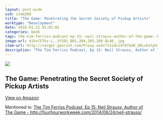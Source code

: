 ```yaml
---
layout: post-wide
uid: item268
title: "The Game: Penetrating the Secret Society of Pickup Artists"
worktype: "Development"
date: 2016-01-22 01:01:01
categories: book
tags: the-tim-ferriss-podcast-ep-15:-neil-strauss-author-of-the-game--http://fourhourworkweek.com/2014/06/24/neil-strauss/
image-url: 41XvCS7kz-L._SY291_BO1,204,203,200_QL40_.jpg
item-url: http://target.georiot.com/Proxy.ashx?tsid=14707&GR_URL=http%3A%2F%2Fwww.amazon.com%2FGame-Penetrating-Secret-Society-Artists%2Fdp%2F0060554738
description: "The Tim Ferriss Podcast, Ep 15: Neil Strauss, Author of The Game - http://fourhourworkweek.com/2014/06/24/neil-strauss/"
---
```

<a href="http://target.georiot.com/Proxy.ashx?tsid=14707&GR_URL=http%3A%2F%2Fwww.amazon.com%2FGame-Penetrating-Secret-Society-Artists%2Fdp%2F0060554738" target="blank"><img src="../../../../img/thumbs/41XvCS7kz-L._SY291_BO1,204,203,200_QL40_.jpg" class="prod-img"></a>
<h2>The Game: Penetrating the Secret Society of Pickup Artists</h2>
<p><a class="btn btn-primary" href="http://target.georiot.com/Proxy.ashx?tsid=14707&GR_URL=http%3A%2F%2Fwww.amazon.com%2FGame-Penetrating-Secret-Society-Artists%2Fdp%2F0060554738" target="blank">View on Amazon</a><p>
<p>Mentioned in: <a href="http://fourhourworkweek.com/2014/06/24/neil-strauss/" target="blank">The Tim Ferriss Podcast, Ep 15: Neil Strauss, Author of The Game - http://fourhourworkweek.com/2014/06/24/neil-strauss/</a></p>

